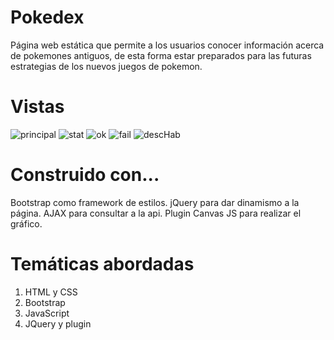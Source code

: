 # Pokedex

Página web estática que permite a los usuarios conocer información acerca de pokemones antiguos, de esta forma estar preparados para las futuras estrategias de los nuevos juegos de pokemon.

# Vistas

![principal](https://user-images.githubusercontent.com/63039556/98733198-ee8cfa00-237e-11eb-9fde-746c7f4baa8d.png)
![stat](https://user-images.githubusercontent.com/63039556/98733338-24ca7980-237f-11eb-8673-eb8540499e59.png)
![ok](https://user-images.githubusercontent.com/63039556/98733342-26943d00-237f-11eb-89d3-3a877a9a8d0d.png)
![fail](https://user-images.githubusercontent.com/63039556/98733349-285e0080-237f-11eb-8560-35a3f1d854a3.png)
![descHab](https://user-images.githubusercontent.com/63039556/98733355-2a27c400-237f-11eb-936b-408ccf903cd6.png)

# Construido con...

Bootstrap como framework de estilos.
jQuery para dar dinamismo a la página.
AJAX para consultar a la api.
Plugin Canvas JS para realizar el gráfico.

# Temáticas abordadas

 1. HTML y CSS
 2. Bootstrap
 3. JavaScript
 4. JQuery y plugin
